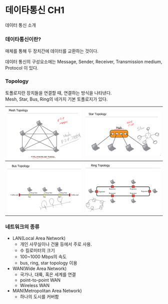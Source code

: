 # 데이타통신 CH1
데이터 통신 소개  

### __데이타통신이란?__  
매체를 통해 두 장치간에 데이터를 교환하는 것이다.  

데이터 통신의 구성요소에는 Message, Sender, Receiver, Transmission medium, Protocol 이 있다.  

### __Topology__  
토폴로지란 장치들을 연결할 때, 연결하는 방식을 나타낸다.  
Mesh, Star, Bus, Ring의 네가지 기본 토폴로지가 있다.  

| ![mesh](./image/mesh.PNG) | ![star](./image/star.PNG)
--- | ---
| ![bus](./image/bus.PNG) | ![ring](./image/ring.PNG)

### __네트워크의 종류__  
- LAN(Local Area Network)  
    - 개인 사무실이나 건물 등에서 주로 사용.
    - 수 킬로미터의 크기
    - 100~1000 Mbps의 속도
    - bus, ring, star topology 이용
- WAN(Wide Area Network)
    - 국가나, 대륙, 혹은 세계를 연결
    - point-to-point WAN  
    - Wireless WAN 
- MAN(Metropolitan Area Network)
    - 하나의 도시를 커버함

